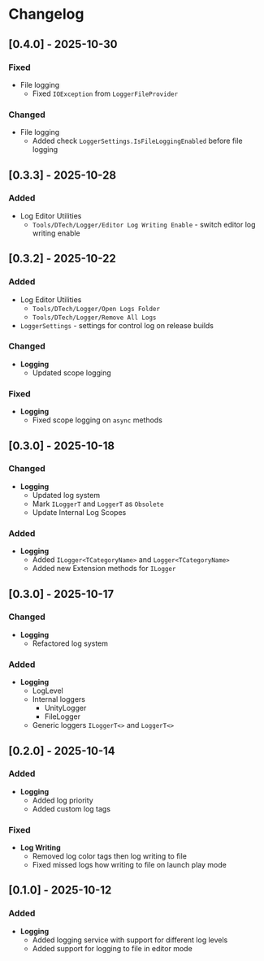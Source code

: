 # Changelog

## [0.4.0] - 2025-10-30

### Fixed
- File logging
  - Fixed `IOException` from `LoggerFileProvider`

### Changed
- File logging
  - Added check `LoggerSettings.IsFileLoggingEnabled` before file logging

## [0.3.3] - 2025-10-28

### Added
- Log Editor Utilities
  - ``Tools/DTech/Logger/Editor Log Writing Enable`` - switch editor log writing enable

## [0.3.2] - 2025-10-22

### Added
- Log Editor Utilities
  - ``Tools/DTech/Logger/Open Logs Folder``
  - ``Tools/DTech/Logger/Remove All Logs``
- ``LoggerSettings`` - settings for control log on release builds

### Changed
- **Logging**
  - Updated scope logging

### Fixed
- **Logging**
  - Fixed scope logging on ``async`` methods

## [0.3.0] - 2025-10-18

### Changed
- **Logging**
    - Updated log system
    - Mark ``ILoggerT`` and ``LoggerT`` as ``Obsolete``
    - Update Internal Log Scopes

### Added
- **Logging**
    - Added ``ILogger<TCategoryName>`` and ``Logger<TCategoryName>``
    - Added new Extension methods for ``ILogger``

## [0.3.0] - 2025-10-17

### Changed
- **Logging**
  - Refactored log system

### Added
- **Logging**
  - LogLevel
  - Internal loggers
    - UnityLogger
    - FileLogger
  - Generic loggers ``ILoggerT<>`` and ``LoggerT<>``

## [0.2.0] - 2025-10-14

### Added
- **Logging**
  - Added log priority
  - Added custom log tags

### Fixed
- **Log Writing**
  - Removed log color tags then log writing to file
  - Fixed missed logs how writing to file on launch play mode

## [0.1.0] - 2025-10-12

### Added
- **Logging**
  - Added logging service with support for different log levels
  - Added support for logging to file in editor mode
